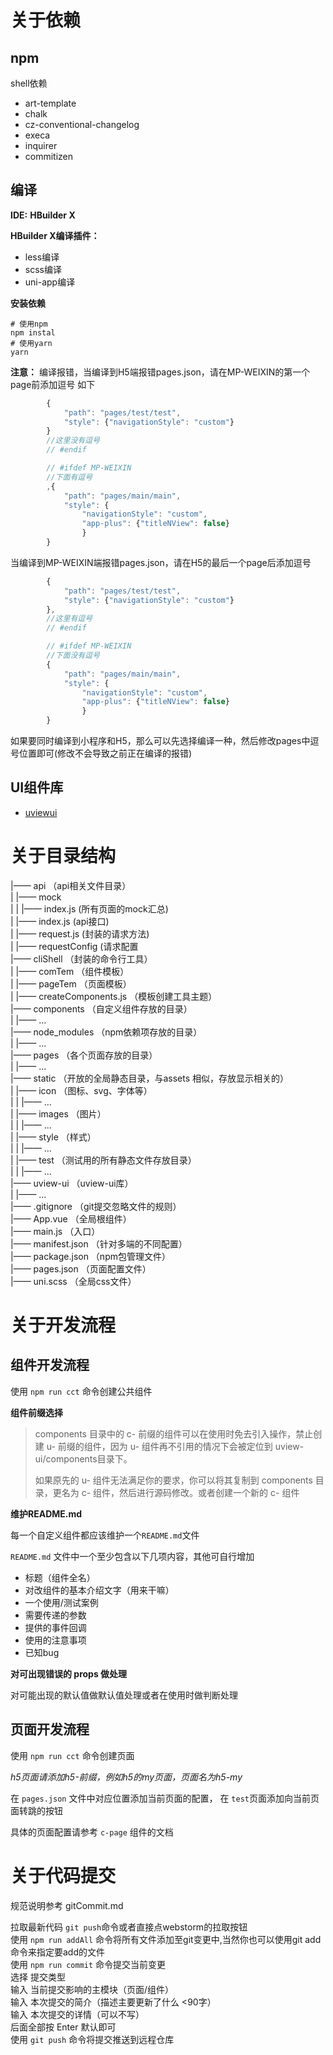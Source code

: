 # 关于依赖



## npm
shell依赖
+ art-template
+ chalk
+ cz-conventional-changelog
+ execa
+ inquirer
+ commitizen




## 编译

**IDE:**   **HBuilder X**

**HBuilder X编译插件：**

+ less编译
+ scss编译
+ uni-app编译


**安装依赖**
```shell
# 使用npm
npm instal
# 使用yarn
yarn
```

**注意：** 编译报错，当编译到H5端报错pages.json，请在MP-WEIXIN的第一个page前添加逗号
如下
```js
		{
			"path": "pages/test/test",
			"style": {"navigationStyle": "custom"}
		}
		//这里没有逗号
		// #endif

		// #ifdef MP-WEIXIN
		//下面有逗号
		,{
			"path": "pages/main/main",
			"style": {
				"navigationStyle": "custom",
				"app-plus": {"titleNView": false}
				}
		}
```

当编译到MP-WEIXIN端报错pages.json，请在H5的最后一个page后添加逗号
```js
		{
			"path": "pages/test/test",
			"style": {"navigationStyle": "custom"}
		},
		//这里有逗号
		// #endif

		// #ifdef MP-WEIXIN
		//下面没有逗号
		{
			"path": "pages/main/main",
			"style": {
				"navigationStyle": "custom",
				"app-plus": {"titleNView": false}
				}
		}
```

如果要同时编译到小程序和H5，那么可以先选择编译一种，然后修改pages中逗号位置即可(修改不会导致之前正在编译的报错)

## UI组件库

+ [uviewui](https://www.uviewui.com/)



# 关于目录结构



|—— api	（api相关文件目录）<br/>
|           |—— mock<br/>
|           |           |—— index.js  (所有页面的mock汇总)<br/>
|			|—— index.js	(api接口)<br/>
|			|—— request.js (封装的请求方法)<br/>
|           |—— requestConfig (请求配置<br/>
|—— cliShell  （封装的命令行工具）<br/>
|			|—— comTem	（组件模板）<br/>
|			|—— pageTem	（页面模板）<br/>
|			|—— createComponents.js	（模板创建工具主题）<br/>
|—— components	（自定义组件存放的目录）<br/>
|			|—— ...<br/>
|—— node_modules	（npm依赖项存放的目录）<br/>
|			|—— ...<br/>
|—— pages	（各个页面存放的目录）<br/>
|			|—— ...<br/>
|—— static	（开放的全局静态目录，与assets 相似，存放显示相关的）<br/>
|			|—— icon	（图标、svg、字体等）<br/>
|			|			|—— ...<br/>
|			|—— images	（图片）<br/>
|			|			|—— ...<br/>
|			|—— style	（样式）<br/>
|			|			|—— ...<br/>
|			|—— test	（测试用的所有静态文件存放目录）<br/>
|			|			|—— ...<br/>
|—— uview-ui	（uview-ui库）<br/>
|			|—— ...<br/>
|—— .gitignore	（git提交忽略文件的规则）<br/>
|—— App.vue	（全局根组件）<br/>
|—— main.js	（入口）<br/>
|—— manifest.json	（针对多端的不同配置）<br/>
|—— package.json	（npm包管理文件）<br/>
|—— pages.json	（页面配置文件）<br/>
|—— uni.scss	（全局css文件）<br/>









# 关于开发流程



## 组件开发流程



使用 `npm run cct` 命令创建公共组件



**组件前缀选择**

> components 目录中的 c- 前缀的组件可以在使用时免去引入操作，禁止创建 u- 前缀的组件，因为 u- 组件再不引用的情况下会被定位到 uview-ui/components目录下。
>
> 如果原先的 u- 组件无法满足你的要求，你可以将其复制到 components 目录，更名为 c- 组件，然后进行源码修改。或者创建一个新的 c- 组件





**维护README.md**

每一个自定义组件都应该维护一个`README.md`文件

`README.md` 文件中一个至少包含以下几项内容，其他可自行增加



+ 标题（组件全名）
+ 对改组件的基本介绍文字（用来干嘛）
+ 一个使用/测试案例
+ 需要传递的参数
+ 提供的事件回调
+ 使用的注意事项
+ 已知bug



**对可出现错误的 props 做处理**

对可能出现的默认值做默认值处理或者在使用时做判断处理










## 页面开发流程

使用 `npm run cct` 命令创建页面<br/>

*h5页面请添加h5-前缀，例如h5的my页面，页面名为h5-my*

在 `pages.json` 文件中对应位置添加当前页面的配置， 在 `test`页面添加向当前页面转跳的按钮<br/>




具体的页面配置请参考 `c-page` 组件的文档<br/>





# 关于代码提交

规范说明参考 gitCommit.md

拉取最新代码 `git push`命令或者直接点webstorm的拉取按钮<br/>
 使用 `npm run addAll` 命令将所有文件添加至git变更中,当然你也可以使用git  add命令来指定要add的文件<br/>
 使用 `npm run commit` 命令提交当前变更<br/>
 选择     提交类型<br/>
 输入     当前提交影响的主模块（页面/组件）<br/>
 输入     本次提交的简介（描述主要更新了什么 <90字）<br/>
 输入     本次提交的详情（可以不写）<br/>
 后面全部按  Enter 默认即可<br/>
 使用 `git push` 命令将提交推送到远程仓库<br/>

 


